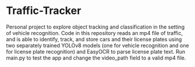# Traffic-Tracker

Personal project to explore object tracking and classification in the setting of vehicle recognition.
Code in this repository reads an mp4 file of traffic, and is able to identify, track, and store cars 
and their license plates using two separately trained YOLOv8 models (one for vehicle recognition and
one for license plate recognition) and EasyOCR to parse license plate text. Run main.py to test the 
app and change the video_path field to a valid mp4 file.
